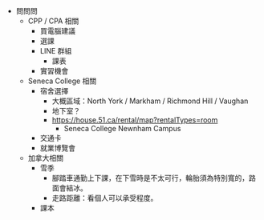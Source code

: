 - 問問問
    - CPP / CPA 相關
        - 買電腦建議
        - 選課
        - LINE 群組
            - 課表
        - 實習機會
    - Seneca College 相關
        - 宿舍選擇
            - 大概區域：North York / Markham / Richmond Hill / Vaughan
            - 地下室？
            - https://house.51.ca/rental/map?rentalTypes=room
                - Seneca College Newnham Campus
        - 交通卡
        - 就業博覽會
    - 加拿大相關
        - 雪季
            - 腳踏車通勤上下課，在下雪時是不太可行，輪胎須為特別寬的，路面會結冰。
            - 走路距離：看個人可以承受程度。
        - 課本
